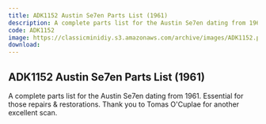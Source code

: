 ```yaml
---
title: ADK1152 Austin Se7en Parts List (1961)
description: A complete parts list for the Austin Se7en dating from 1961.  Essential for those repairs & restorations. Thank you to Tomas O'Cuplae for another excellent scan.
code: ADK1152
image: https://classicminidiy.s3.amazonaws.com/archive/images/ADK1152.png
download:
---
```


<!-- Content of the page -->

## ADK1152 Austin Se7en Parts List (1961)

A complete parts list for the Austin Se7en dating from 1961.  Essential for those repairs & restorations. Thank you to Tomas O'Cuplae for another excellent scan.

